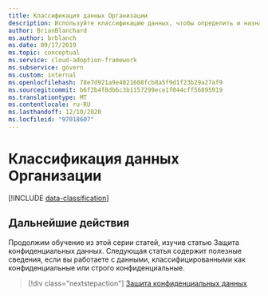 ```yaml
---
title: Классификация данных Организации
description: Используйте классификацию данных, чтобы определить и назначить ценность для данных Организации и предоставить общую отправную точку для управления.
author: BrianBlanchard
ms.author: brblanch
ms.date: 09/17/2019
ms.topic: conceptual
ms.service: cloud-adoption-framework
ms.subservice: govern
ms.custom: internal
ms.openlocfilehash: 78e7d921a9e4021608fcb8a5f9d1f23b29a27af9
ms.sourcegitcommit: b6f2b4f8db6c3b1157299ece1f044cff56895919
ms.translationtype: MT
ms.contentlocale: ru-RU
ms.lasthandoff: 12/10/2020
ms.locfileid: "97018607"
---
```

# <a name="classify-your-organizations-data"></a>Классификация данных Организации

[!INCLUDE [data-classification](../../../includes/data-classification.md)]

## <a name="next-steps"></a>Дальнейшие действия

Продолжим обучение из этой серии статей, изучив статью Защита конфиденциальных данных. Следующая статья содержит полезные сведения, если вы работаете с данными, классифицированными как конфиденциальные или строго конфиденциальные.

> [!div class="nextstepaction"]
> [Защита конфиденциальных данных](/azure/architecture/data-guide/scenarios/securing-data-solutions?toc=/azure/cloud-adoption-framework/toc.json&bc=/azure/cloud-adoption-framework/_bread/toc.json)
